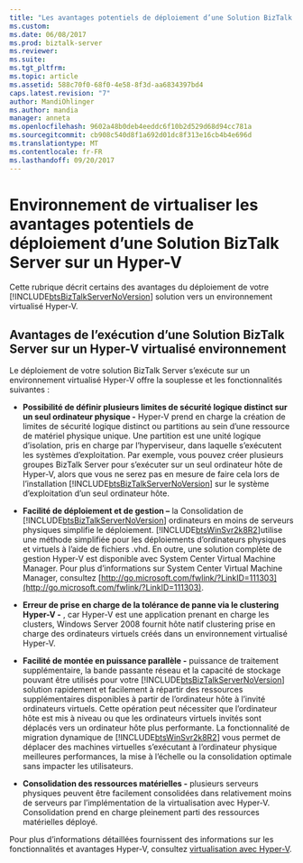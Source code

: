 ```yaml
---
title: "Les avantages potentiels de déploiement d’une Solution BizTalk Server sur un Hyper-V virtualisé environnement | Documents Microsoft"
ms.custom: 
ms.date: 06/08/2017
ms.prod: biztalk-server
ms.reviewer: 
ms.suite: 
ms.tgt_pltfrm: 
ms.topic: article
ms.assetid: 588c70f0-68f0-4e58-8f3d-aa6834397bd4
caps.latest.revision: "7"
author: MandiOhlinger
ms.author: mandia
manager: anneta
ms.openlocfilehash: 9602a48b0deb4eeddc6f10b2d529d68d94cc781a
ms.sourcegitcommit: cb908c540d8f1a692d01dc8f313e16cb4b4e696d
ms.translationtype: MT
ms.contentlocale: fr-FR
ms.lasthandoff: 09/20/2017
---
```

# <a name="potential-benefits-of-deploying-a-biztalk-server-solution-to-a-hyper-v-virtualized-environment"></a>Environnement de virtualiser les avantages potentiels de déploiement d’une Solution BizTalk Server sur un Hyper-V
Cette rubrique décrit certains des avantages du déploiement de votre [!INCLUDE[btsBizTalkServerNoVersion](../includes/btsbiztalkservernoversion-md.md)] solution vers un environnement virtualisé Hyper-V.  
  
## <a name="benefits-of-running-a-biztalk-server-solution-on-a-hyper-v-virtualized-environment"></a>Avantages de l’exécution d’une Solution BizTalk Server sur un Hyper-V virtualisé environnement  
 Le déploiement de votre solution BizTalk Server s’exécute sur un environnement virtualisé Hyper-V offre la souplesse et les fonctionnalités suivantes :  
  
-   **Possibilité de définir plusieurs limites de sécurité logique distinct sur un seul ordinateur physique -** Hyper-V prend en charge la création de limites de sécurité logique distinct ou partitions au sein d’une ressource de matériel physique unique. Une partition est une unité logique d’isolation, pris en charge par l’hyperviseur, dans laquelle s’exécutent les systèmes d’exploitation. Par exemple, vous pouvez créer plusieurs groupes BizTalk Server pour s’exécuter sur un seul ordinateur hôte de Hyper-V, alors que vous ne serez pas en mesure de faire cela lors de l’installation [!INCLUDE[btsBizTalkServerNoVersion](../includes/btsbiztalkservernoversion-md.md)] sur le système d’exploitation d’un seul ordinateur hôte.  
  
-   **Facilité de déploiement et de gestion –** la Consolidation de [!INCLUDE[btsBizTalkServerNoVersion](../includes/btsbiztalkservernoversion-md.md)] ordinateurs en moins de serveurs physiques simplifie le déploiement. [!INCLUDE[btsWinSvr2k8R2](../includes/btswinsvr2k8r2-md.md)]utilise une méthode simplifiée pour les déploiements d’ordinateurs physiques et virtuels à l’aide de fichiers .vhd. En outre, une solution complète de gestion Hyper-V est disponible avec System Center Virtual Machine Manager. Pour plus d’informations sur System Center Virtual Machine Manager, consultez [http://go.microsoft.com/fwlink/?LinkID=111303](http://go.microsoft.com/fwlink/?LinkID=111303).  
  
-   **Erreur de prise en charge de la tolérance de panne via le clustering Hyper-V -** , car Hyper-V est une application prenant en charge les clusters, Windows Server 2008 fournit hôte natif clustering prise en charge des ordinateurs virtuels créés dans un environnement virtualisé Hyper-V.  
  
-   **Facilité de montée en puissance parallèle -** puissance de traitement supplémentaire, la bande passante réseau et la capacité de stockage pouvant être utilisés pour votre [!INCLUDE[btsBizTalkServerNoVersion](../includes/btsbiztalkservernoversion-md.md)] solution rapidement et facilement à répartir des ressources supplémentaires disponibles à partir de l’ordinateur hôte à l’invité ordinateurs virtuels. Cette opération peut nécessiter que l’ordinateur hôte est mis à niveau ou que les ordinateurs virtuels invités sont déplacés vers un ordinateur hôte plus performante. La fonctionnalité de migration dynamique de [!INCLUDE[btsWinSvr2k8R2](../includes/btswinsvr2k8r2-md.md)] vous permet de déplacer des machines virtuelles s’exécutant à l’ordinateur physique meilleures performances, la mise à l’échelle ou la consolidation optimale sans impacter les utilisateurs.  
  
-   **Consolidation des ressources matérielles -** plusieurs serveurs physiques peuvent être facilement consolidées dans relativement moins de serveurs par l’implémentation de la virtualisation avec Hyper-V. Consolidation prend en charge pleinement parti des ressources matérielles déployé.  
  
 Pour plus d’informations détaillées fournissent des informations sur les fonctionnalités et avantages Hyper-V, consultez [virtualisation avec Hyper-V](http://go.microsoft.com/fwlink/?LinkID=202438).